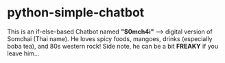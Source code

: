 # python-simple-chatbot

This is an if-else-based Chatbot named **"$0mch4i"** --> digital version of Somchai (Thai name). He loves spicy foods, mangoes, drinks (especially boba tea), and 80s western rock! Side note, he can be a bit **FREAKY** if you leave him... 
